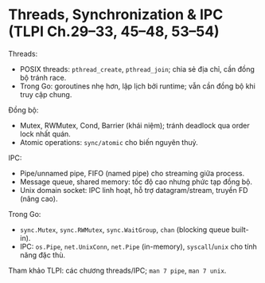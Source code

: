 # Threads, Synchronization & IPC (TLPI Ch.29–33, 45–48, 53–54)

Threads:
- POSIX threads: `pthread_create`, `pthread_join`; chia sẻ địa chỉ, cần đồng bộ tránh race.
- Trong Go: goroutines nhẹ hơn, lập lịch bởi runtime; vẫn cần đồng bộ khi truy cập chung.

Đồng bộ:
- Mutex, RWMutex, Cond, Barrier (khái niệm); tránh deadlock qua order lock nhất quán.
- Atomic operations: `sync/atomic` cho biến nguyên thuỷ.

IPC:
- Pipe/unnamed pipe, FIFO (named pipe) cho streaming giữa process.
- Message queue, shared memory: tốc độ cao nhưng phức tạp đồng bộ.
- Unix domain socket: IPC linh hoạt, hỗ trợ datagram/stream, truyền FD (nâng cao).

Trong Go:
- `sync.Mutex`, `sync.RWMutex`, `sync.WaitGroup`, `chan` (blocking queue built-in).
- IPC: `os.Pipe`, `net.UnixConn`, `net.Pipe` (in-memory), `syscall`/`unix` cho tính năng đặc thù.

Tham khảo TLPI: các chương threads/IPC; `man 7 pipe`, `man 7 unix`.

